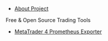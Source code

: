 * [About Project](https://sarkhan.wiki/MoNoRi-Chan/FX_Sniper/Jade_Temple)

Free & Open Source Trading Tools
* [MetaTrader 4 Prometheus Exporter](https://github.com/JadeTemple/MTExporter)